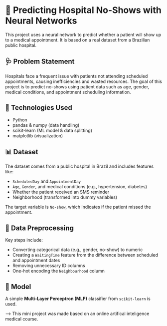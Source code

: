 # 🤖 Predicting Hospital No-Shows with Neural Networks

This project uses a neural network to predict whether a patient will show up to a medical appointment. It is based on a real dataset from a Brazilian public hospital.

## 🩺 Problem Statement

Hospitals face a frequent issue with patients not attending scheduled appointments, causing inefficiencies and wasted resources. The goal of this project is to predict no-shows using patient data such as age, gender, medical conditions, and appointment scheduling information.

## 🧠 Technologies Used

- Python  
- pandas & numpy (data handling)  
- scikit-learn (ML model & data splitting)  
- matplotlib (visualization)

## 📊 Dataset

The dataset comes from a public hospital in Brazil and includes features like:

- `ScheduledDay` and `AppointmentDay`
- `Age`, `Gender`, and medical conditions (e.g., hypertension, diabetes)
- Whether the patient received an SMS reminder
- Neighborhood (transformed into dummy variables)

The target variable is `No-show`, which indicates if the patient missed the appointment.

## 🧹 Data Preprocessing

Key steps include:

- Converting categorical data (e.g., gender, no-show) to numeric
- Creating a `WaitingTime` feature from the difference between scheduled and appointment dates
- Removing unnecessary ID columns
- One-hot encoding the `Neighbourhood` column

## 🤖 Model

A simple **Multi-Layer Perceptron (MLP)** classifier from `scikit-learn` is used.








--> This mini project was made based on an online artifical inteligence medical course.

